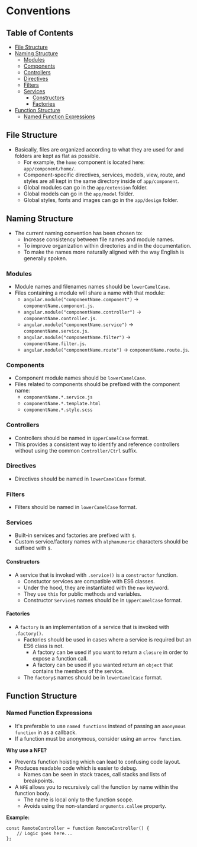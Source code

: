 # Conventions

## Table of Contents

* [File Structure](#FileStructure)
* [Naming Structure](#NamingStructure)
	* [Modules](#Modules)
	* [Components](#Components)
	* [Controllers](#Controllers)
	* [Directives](#Directives)
	* [Filters](#Filters)
	* [Services](#Services)
		* [Constructors](#Constructors)
		* [Factories](#Factories)
* [Function Structure](#FunctionStructure)
	* [Named Function Expressions](#NamedFunctionExpressions)

## <a name='FileStructure'></a> File Structure
- Basically, files are organized according to what they are used for and folders are kept as flat as possible.
	- For example, the `home` component is located here: `app/component/home/`.
	- Component-specific directives, services, models, view, route, and styles are all kept in the same directory inside of `app/component`.
	- Global modules can go in the `app/extension` folder.
	- Global models can go in the `app/model` folder.
	- Global styles, fonts and images can go in the `app/design` folder.

## <a name='NamingStructure'></a>Naming Structure
- The current naming convention has been chosen to:
	- Increase consistency between file names and module names.
	- To improve organization within directories and in the documentation.
	- To make the names more naturally aligned with the way English is generally spoken.

### <a name='Modules'></a>Modules
- Module names and filenames names should be `lowerCamelCase`.
- Files containing a module will share a name with that module:
	- `angular.module("componentName.component")` -> `componentName.component.js`.
	- `angular.module("componentName.controller")` -> `componentName.controller.js`.
	- `angular.module("componentName.service")` -> `componentName.service.js`.
	- `angular.module("componentName.filter")` -> `componentName.filter.js`.
	- `angular.module("componentName.route")` -> `componentName.route.js`.

### <a name='Components'></a>Components
- Component module names should be `lowerCamelCase`.
- Files related to components should be prefixed with the component name:
	- `componentName.*.service.js`
	- `componentName.*.template.html`
	- `componentName.*.style.scss`

### <a name='Controllers'></a>Controllers
- Controllers should be named in `UpperCamelCase` format.
- This provides a consistent way to identify and reference controllers without using the common `Controller/Ctrl` suffix.

### <a name='Directives'></a>Directives
- Directives should be named in `lowerCamelCase` format.

### <a name='Filters'></a>Filters
- Filters should be named in `lowerCamelCase` format.

### <a name='Services'></a>Services
- Built-in services and factories are prefixed with `$`.
- Custom service/factory names with `alphanumeric` characters should be suffixed with `$`.

#### <a name='Constructors'></a>Constructors
- A service that is invoked with `.service()` is a `constructor` function.
	- Constuctor services are compatible with ES6 classes.
	- Under the hood, they are instantiated with the `new` keyword.
	- They use `this` for public methods and variables.
	- Constructor `Service$` names should be in `UpperCamelCase` format.

#### <a name='Factories'></a>Factories
- A `factory` is an implementation of a service that is invoked with `.factory()`.
	- Factories should be used in cases where a service is required but an ES6 class is not.
		- A factory can be used if you want to return a `closure` in order to expose a function call.
		- A factory can be used if you wanted return an `object` that contains the members of the service.
	- The `factory$` names should be in `lowerCamelCase` format.

## <a name='FunctionStructure'></a>Function Structure
### <a name='NamedFunctionExpressions'></a>Named Function Expressions
- It's preferable to use `named functions` instead of passing an `anonymous function` in as a callback.
- If a function must be anonymous, consider using an `arrow function`.

**Why use a NFE?**
- Prevents function hoisting which can lead to confusing code layout.
- Produces readable code which is easier to debug.
	- Names can be seen in stack traces, call stacks and lists of breakpoints.
- A `NFE` allows you to recursively call the function by name within the function body.
	- The name is local only to the function scope.
	- Avoids using the non-standard `arguments.callee` property.

**Example:**

	const RemoteController = function RemoteController() {
		// Logic goes here...
	};

